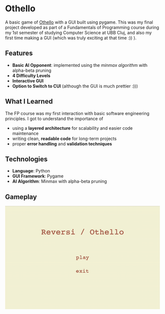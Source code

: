 # Othello

A basic game of [Othello](https://www.worldothello.org/about/about-othello/othello-rules/official-rules/english) with a GUI built using pygame. This was my final project developed as part of a Fundamentals of Programming course during my 1st semester of studying Computer Science at UBB Cluj, and also my first time making a GUI (which was truly exciting at that time :)) ).
## Features
- **Basic AI Opponent**: implemented using the *minmax algorithm* with alpha-beta pruning
- **4 Difficulty Levels**
- **Interactive GUI**
- **Option to Switch to CUI** (although the GUI is much prettier :)))

## What I Learned

The FP course was my first interaction with basic software engineering principles. I got to understand the importance of 
- using a **layered architecture** for scalability and easier code maintenance
- writing clean, **readable code** for long-term projects 
- proper **error handling** and **validation techniques**

## Technologies
- **Language**: Python
- **GUI Framework**: Pygame
- **AI Algorithm**: Minmax with alpha-beta pruning

## Gameplay
![](https://github.com/maiaiia/Othello/blob/main/OthelloGameplay.gif)
